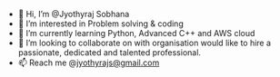- 👋 Hi, I’m @Jyothyraj Sobhana
- 👀 I’m interested in Problem solving & coding
- 🌱 I’m currently learning Python, Advanced C++ and  AWS cloud 
- 💞️ I’m looking to collaborate on with organisation would like to hire a passionate, dedicated and talented professional.
- 📫 Reach me @jyothyrajs@gmail.com

<!---
Jyothyrajs/Jyothyrajs is a ✨ special ✨ repository because its `README.md` (this file) appears on your GitHub profile.
You can click the Preview link to take a look at your changes.
--->
